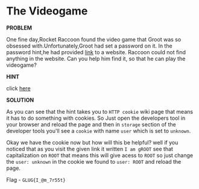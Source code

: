 # The Videogame

__PROBLEM__

One fine day,Rocket Raccoon found the video game that Groot was so obsessed with.Unfortunately,Groot had set a password on it. In the password hint,he had provided [link](http://104.248.49.223:7071/) to a website. Raccoon could not find anything in the website. Can you help him find it, so that he can play the videogame?

__HINT__

click [here](https://en.wikipedia.org/wiki/HTTP_cookie)

__SOLUTION__

As you can see that the hint takes you to `HTTP cookie` wiki page that means it has to do something with cookies. So Just open the developers tool in your browser and reload the page and then in `storage` section of the developer tools you'll see a `cookie` with name `user` which is set to `unknown`.

Okay we have the cookie now but how will this be helpful? well if you noticed that as you visit the given link it written `I am gROOT` see that capitalization on `ROOT` that means this will give acess to `ROOT` so just change the `user: unknown` in the cookie we found to `user: ROOT` and reload the page.

Flag - `GLUG{I_@m_7r55t}`
